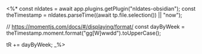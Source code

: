 <%*
const nldates = await app.plugins.getPlugin("nldates-obsidian");
const theTimestamp = nldates.parseTime((await tp.file.selection()) || "now");

// https://momentjs.com/docs/#/displaying/format/
const dayByWeek = theTimestamp.moment.format("gg[W]wwdd").toUpperCase();

tR += dayByWeek;
_%>
